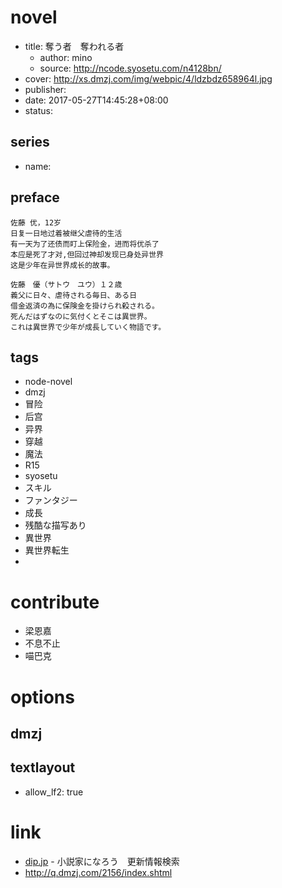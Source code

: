 # novel

- title: 奪う者　奪われる者
  - author: mino
  - source: http://ncode.syosetu.com/n4128bn/
- cover: http://xs.dmzj.com/img/webpic/4/ldzbdz658964l.jpg
- publisher:
- date: 2017-05-27T14:45:28+08:00
- status:

## series

- name:

## preface


```
佐藤 优，12岁
日复一日地过着被继父虐待的生活
有一天为了还债而盯上保险金，进而将优杀了
本应是死了才对,但回过神却发现已身处异世界
这是少年在异世界成长的故事。

佐藤　優（サトウ　ユウ）１２歳　
義父に日々、虐待される毎日、ある日
借金返済の為に保険金を掛けられ殺される。
死んだはずなのに気付くとそこは異世界。
これは異世界で少年が成長していく物語です。
```

## tags

- node-novel
- dmzj
- 冒险
- 后宫
- 异界
- 穿越
- 魔法
- R15
- syosetu
- スキル
- ファンタジー
- 成長
- 残酷な描写あり
- 異世界
- 異世界転生
- 

# contribute

- 梁恩嘉
- 不息不止
- 喵巴克

# options

## dmzj


## textlayout

- allow_lf2: true

# link

- [dip.jp](https://narou.dip.jp/search.php?text=n4128bn&novel=all&genre=all&new_genre=all&length=0&down=0&up=100) - 小説家になろう　更新情報検索
- http://q.dmzj.com/2156/index.shtml
